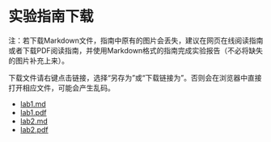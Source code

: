 # 实验指南下载

注：若下载Markdown文件，指南中原有的图片会丢失，建议在网页在线阅读指南或者下载PDF阅读指南，并使用Markdown格式的指南完成实验报告（不必将缺失的图片补充上来）。

下载文件请右键点击链接，选择“另存为”或“下载链接为”。否则会在浏览器中直接打开相应文件，可能会产生乱码。

- <a href="https://raw.githubusercontent.com/zjuerdfl/2023_EBD/main/docs/docs/lab1/lab1_guide.md" target="_blank" download="lab1_guide.md" >lab1.md</a>
- <a href="https://raw.githubusercontent.com/zjuerdfl/2023_EBD/main/docs/docs/lab1/lab1_guide.pdf" target="_blank" download="lab1_guide.pdf">lab1.pdf</a>
- <a href="https://raw.githubusercontent.com/zjuerdfl/2023_EBD/main/docs/docs/lab1/lab2_guide.md" target="_blank" download="lab2_guide.md" >lab2.md</a>
- <a href="https://raw.githubusercontent.com/zjuerdfl/2023_EBD/main/docs/docs/lab1/lab2_guide.pdf" target="_blank" download="lab2_guide.pdf">lab2.pdf</a>
